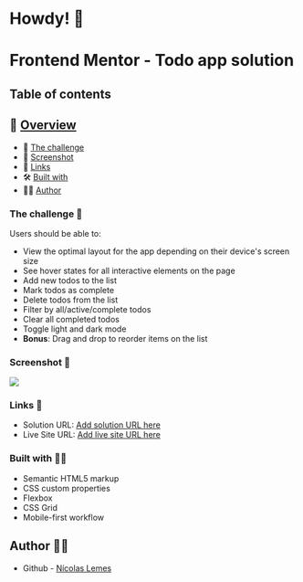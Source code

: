 # Howdy! :wave:

# Frontend Mentor - Todo app solution

## Table of contents

## :eyes: [Overview](#overview)
  - :dart: [The challenge](#the-challenge)
  - :camera_flash: [Screenshot](#screenshot)
  - :link: [Links](#links)
  - :hammer_and_wrench: [Built with](#built-with)
  - :raising_hand_man: [Author](#author)


### The challenge :dart:

Users should be able to:

- View the optimal layout for the app depending on their device's screen size
- See hover states for all interactive elements on the page
- Add new todos to the list
- Mark todos as complete
- Delete todos from the list
- Filter by all/active/complete todos
- Clear all completed todos
- Toggle light and dark mode
- **Bonus**: Drag and drop to reorder items on the list

### Screenshot :camera_flash:

![](./screenshot.jpg)


### Links :link:

- Solution URL: [Add solution URL here](https://your-solution-url.com)
- Live Site URL: [Add live site URL here](https://your-live-site-url.com)

### Built with :raising_hand_man:

- Semantic HTML5 markup
- CSS custom properties
- Flexbox
- CSS Grid
- Mobile-first workflow


## Author :raising_hand_man:

- Github - [Nícolas Lemes](https://github.com/Nic-Lemes)


